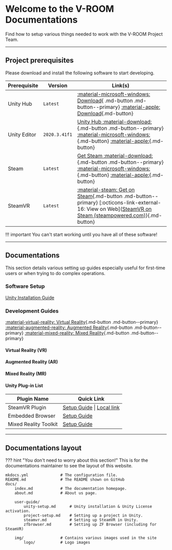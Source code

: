# Welcome to the V-ROOM Documentations

Find how to setup various things needed to work with the V-ROOM Project Team.

---

## Project prerequisites


Please download and install the following software to start developing.

| Prerequisite | Version       | Link(s)                                                      |
| ------------ | ------------  | ------------------------------------------------------------ |
| Unity Hub    | `Latest`      | [:material-microsoft-windows: Download](https://public-cdn.cloud.unity3d.com/hub/prod/UnityHubSetup.exe){ .md-button .md-button--primary} [:material-apple: Download](https://public-cdn.cloud.unity3d.com/hub/prod/UnityHubSetup.dmg){.md-button} |
| Unity Editor | `2020.3.41f1` | [Unity Hub :material-download:](unityhub://2020.3.41f1/7c19dc9acfda){.md-button .md-button--primary} [:material-microsoft-windows:](https://download.unity3d.com/download_unity/7c19dc9acfda/Windows64EditorInstaller/UnitySetup64-2020.3.41f1.exe){.md-button} [:material-apple:](https://unity3d.com/get-unity/download?thank-you=update&download_nid=65865&os=Mac){.md-button} |
| Steam        | `Latest`      | [Get Steam :material-download:](https://store.steampowered.com/about/){.md-button .md-button--primary} [:material-microsoft-windows:](https://cdn.cloudflare.steamstatic.com/client/installer/SteamSetup.exe){.md-button} [:material-apple:](https://cdn.cloudflare.steamstatic.com/client/installer/steam.dmg){.md-button} |
| SteamVR      | `Latest`      | [:material-steam: Get on Steam](steam://run/250820){.md-button .md-button--primary} [:octicons-link-external-16: View on Web]([SteamVR on Steam (steampowered.com)](https://store.steampowered.com/app/250820/SteamVR/)){.md-button} |



!!! important
    You can't start working until you have all of these software!

---

## Documentations

This section details various setting up guides especially useful for first-time users or when trying to do complex operations.

### Software Setup

[Unity Installation Guide](user-guide/unity-setup/index.html)

### Development Guides

[:material-virtual-reality: Virtual Reality](){.md-button .md-button--primary}  [:material-augmented-reality: Augmented Reality](){.md-button .md-button--primary}  [:material-mixed-reality: Mixed Reality](target-platform/mixed-reality.md){.md-button .md-button--primary}

#### Virtual Reality (VR)
#### Augmented Reality (AR)
#### Mixed Reality (MR)



#### Unity Plug-in List

| Plugin Name 			| Quick Link 	|
| ----------- 			| ----------	|
| SteamVR Plugin 		| [Setup Guide](user-guide/steamvr/index.html) \| [Local link](user-guide/steamvr) |
| Embedded Browser 		| [Setup Guide](user-guide/zfbrowser/index.html) 	|
| Mixed Reality Toolkit | [Setup Guide](user-guide/MRTK/index.html) 		|




---

## Documentations layout

??? hint "You don't need to worry about this section!"
    This is for the documentations maintainer to see the layout of this website.

```
mkdocs.yml				# The configuration file.
README.md				# The README shown on GitHub
docs/
    index.md			# The documentation homepage.
    about.md			# About us page.
    
	user-guide/
        unity-setup.md		# Unity installation & Unity License activation.
        project-setup.md	# Setting up a project in Unity.
        steamvr.md			# Setting up SteamVR in Unity.
		zfbrowser.md		# Setting up ZF Browser (including for SteamVR)

    img/				# Contains various images used in the site
        logo/			# Logo images
```

